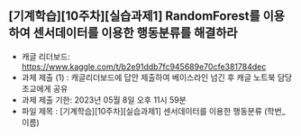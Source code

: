 ## [기계학습][10주차][실습과제1] RandomForest를 이용하여 센서데이터를 이용한 행동분류를 해결하라
 
- 캐글 리더보드: https://www.kaggle.com/t/b2e91ddb7fc945689e70cfe381784dec
- 과제 제출 (1) : 캐글리더보드에 답안 제출하여 베이스라인 넘긴 후 캐글 노트북 담당 조교에게 공유
- 과제 제출 기한: 2023년 05월 8일 오후 11시 59분
- 파일 제목 : [기계학습][10주차][실습과제1] 센서데이터를 이용한 행동분류 (학번_이름)
